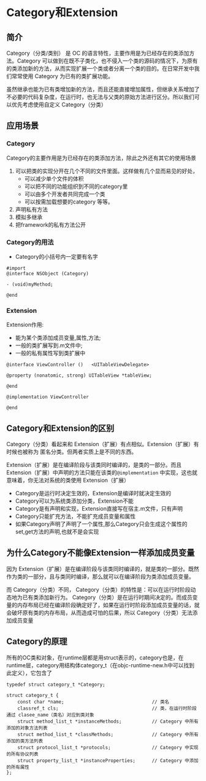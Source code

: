 # Category和Extension

##  简介
Category（分类/类别） 是 OC 的语言特性，主要作用是为已经存在的类添加方法。Category 可以做到在既不子类化，也不侵入一个类的源码的情况下，为原有的类添加新的方法，从而实现扩展一个类或者分离一个类的目的。在日常开发中我们常常使用 Category 为已有的类扩展功能。

虽然继承也能为已有类增加新的方法，而且还能直接增加属性，但继承关系增加了不必要的代码复杂度，在运行时，也无法与父类的原始方法进行区分。所以我们可以优先考虑使用自定义 Category（分类）

## 应用场景

### Category
Category的主要作用是为已经存在的类添加方法，除此之外还有其它的使用场景

1. 可以把类的实现分开在几个不同的文件里面。这样做有几个显而易见的好处，
    - 可以减少单个文件的体积 
    - 可以把不同的功能组织到不同的category里 
    - 可以由多个开发者共同完成一个类 
    - 可以按需加载想要的category 等等。
2. 声明私有方法
3. 模拟多继承
4. 把framework的私有方法公开

### Category的用法

- Category的小括号内一定要有名字

```
#import 
@interface NSObject (Category)

- (void)myMethod;

@end

```

### Extension

Extension作用:
- 能为某个类添加成员变量,属性,方法;
- 一般的类扩展写到.m文件中;
- 一般的私有属性写到类扩展中

```
@interface ViewController ()   <UITableViewDelegate>

@property (nonatomic, strong) UITableView *tableView;

@end

@implementation ViewController

@end

```

## Category和Extension的区别

Category（分类）看起来和 Extension（扩展）有点相似。Extension（扩展）有时候也被称为 匿名分类。但两者实质上是不同的东西。

Extension（扩展）是在编译阶段与该类同时编译的，是类的一部分。而且 Extension（扩展）中声明的方法只能在该类的`@implementation` 中实现，这也就意味着，你无法对系统的类使用 Extension（扩展）


- Category是运行时决定生效的，Extension是编译时就决定生效的
- Category可以为系统类添加分类，Extension不能
- Category是有声明和实现，Extension直接写在宿主.m文件，只有声明
- Category只能扩充方法，不能扩充成员变量和属性
- 如果Category声明了声明了一个属性,那么Category只会生成这个属性的set,get方法的声明,也就不是会实现

## 为什么Category不能像Extension一样添加成员变量

因为 Extension（扩展）是在编译阶段与该类同时编译的，就是类的一部分。既然作为类的一部分，且与类同时编译，那么就可以在编译阶段为类添加成员变量。

而 Category（分类）不同， Category（分类）的特性是：可以在运行时阶段动态地为已有类添加新行为。 Category（分类）是在运行时期间决定的。而成员变量的内存布局已经在编译阶段确定好了，如果在运行时阶段添加成员变量的话，就会破坏原有类的内存布局，从而造成可怕的后果，所以 Category（分类）无法添加成员变量


## Category的原理

所有的OC类和对象，在runtime层都是用struct表示的，category也是，在runtime层，category用结构体category_t（在objc-runtime-new.h中可以找到此定义），它包含了

```
typedef struct category_t *Category;

struct category_t {
    const char *name;                                // 类名
    classref_t cls;                                  // 类，在运行时阶段通过 clasee_name（类名）对应到类对象
    struct method_list_t *instanceMethods;           // Category 中所有添加的对象方法列表
    struct method_list_t *classMethods;              // Category 中所有添加的类方法列表
    struct protocol_list_t *protocols;               // Category 中实现的所有协议列表
    struct property_list_t *instanceProperties;      // Category 中添加的所有属性
};
```


